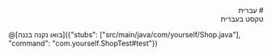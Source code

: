 <div dir=rtl>
# עברית
</div>

<div dir=rtl>
טקסט בעברית
</div>

@[בואו נקנה בננה]({"stubs": ["src/main/java/com/yourself/Shop.java"], "command": "com.yourself.ShopTest#test"})
